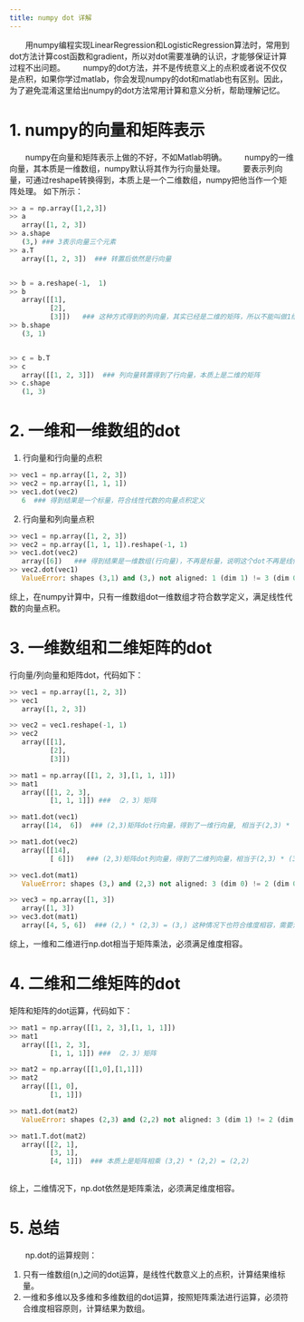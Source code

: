 ```yaml
---
title: numpy dot 详解
---
```

&emsp;&emsp;用numpy编程实现LinearRegression和LogisticRegression算法时，常用到dot方法计算cost函数和gradient，所以对dot需要准确的认识，才能够保证计算过程不出问题。
&emsp;&emsp;numpy的dot方法，并不是传统意义上的点积或者说不仅仅是点积，如果你学过matlab，你会发现numpy的dot和matlab也有区别。因此，为了避免混淆这里给出numpy的dot方法常用计算和意义分析，帮助理解记忆。

# 1. numpy的向量和矩阵表示

&emsp;&emsp;numpy在向量和矩阵表示上做的不好，不如Matlab明确。
&emsp;&emsp;numpy的一维向量，其本质是一维数组，numpy默认将其作为行向量处理。
&emsp;&emsp;要表示列向量，可通过reshape转换得到，本质上是一个二维数组，numpy把他当作一个矩阵处理。
如下所示：
``` python
>> a = np.array([1,2,3])
>> a
   array([1, 2, 3])
>> a.shape
   (3,) ### 3表示向量三个元素
>> a.T
   array([1, 2, 3])  ### 转置后依然是行向量


>> b = a.reshape(-1,  1)
>> b
   array([[1],
          [2],
          [3]])   ### 这种方式得到的列向量，其实已经是二维的矩阵，所以不能叫做1维的向量
>> b.shape
   (3, 1) 


>> c = b.T
>> c
   array([[1, 2, 3]])  ### 列向量转置得到了行向量，本质上是二维的矩阵
>> c.shape
   (1, 3)
```

# 2. 一维和一维数组的dot

1. 行向量和行向量的点积
``` python
>> vec1 = np.array([1, 2, 3])
>> vec2 = np.array([1, 1, 1])
>> vec1.dot(vec2)
   6  ### 得到结果是一个标量，符合线性代数的向量点积定义
```

2. 行向量和列向量点积
``` python
>> vec1 = np.array([1, 2, 3])
>> vec2 = np.array([1, 1, 1]).reshape(-1, 1)
>> vec1.dot(vec2)
   array([6])   ### 得到结果是一维数组(行向量)，不再是标量，说明这个dot不再是线性代数意义上的点积，而是矩阵乘法
>> vec2.dot(vec1)
   ValueError: shapes (3,1) and (3,) not aligned: 1 (dim 1) != 3 (dim 0) ###果然报错了，因为矩阵乘法必须保证维度相容vec2 (3,1) 无法和vec1 (3,)相乘
```

综上，在numpy计算中，只有一维数组dot一维数组才符合数学定义，满足线性代数的向量点积。

# 3. 一维数组和二维矩阵的dot
行向量/列向量和矩阵dot，代码如下：
``` python
>> vec1 = np.array([1, 2, 3])
>> vec1
   array([1, 2, 3])

>> vec2 = vec1.reshape(-1, 1)
>> vec2
   array([[1],
          [2],
       	  [3]])

>> mat1 = np.array([[1, 2, 3],[1, 1, 1]])
>> mat1
   array([[1, 2, 3],
          [1, 1, 1]]) ### （2，3）矩阵

>> mat1.dot(vec1)
   array([14,  6])  ### (2,3)矩阵dot行向量，得到了一维行向量, 相当于(2,3) * (3,) = (2,) 

>> mat1.dot(vec2)
   array([[14],
          [ 6]])   ### (2,3)矩阵dot列向量，得到了二维列向量，相当于(2,3) * (3,1) = (2,1) 

>> vec1.dot(mat1) 
   ValueError: shapes (3,) and (2,3) not aligned: 3 (dim 0) != 2 (dim 0) ### (3,)*(2,3)不符合维度相容，报错

>> vec3 = np.array([1, 3])
   array([1, 3])
>> vec3.dot(mat1)
   array([4, 5, 6])  ### (2,) * (2,3) = (3,) 这种情况下也符合维度相容，需要注意
```

综上，一维和二维进行np.dot相当于矩阵乘法，必须满足维度相容。

# 4. 二维和二维矩阵的dot
矩阵和矩阵的dot运算，代码如下：
``` python 
>> mat1 = np.array([[1, 2, 3],[1, 1, 1]])
>> mat1
   array([[1, 2, 3],
          [1, 1, 1]]) ### （2，3）矩阵

>> mat2 = np.array([[1,0],[1,1]])
>> mat2
   array([[1, 0],
          [1, 1]])

>> mat1.dot(mat2)
   ValueError: shapes (2,3) and (2,2) not aligned: 3 (dim 1) != 2 (dim 0)  ### 报错，维度不相容

>> mat1.T.dot(mat2)
   array([[2, 1],
          [3, 1],
          [4, 1]])  ### 本质上是矩阵相乘 (3,2) * (2,2) = (2,2)
   
```

综上，二维情况下，np.dot依然是矩阵乘法，必须满足维度相容。

# 5. 总结
&emsp;&emsp;np.dot的运算规则：
1. 只有一维数组(n,)之间的dot运算，是线性代数意义上的点积，计算结果维标量。
2. 一维和多维以及多维和多维数组的dot运算，按照矩阵乘法进行运算，必须符合维度相容原则，计算结果为数组。

